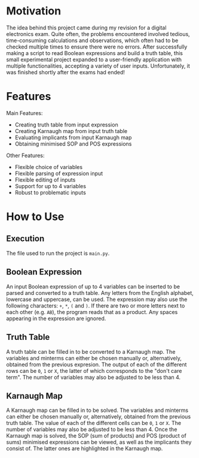 # Motivation

The idea behind this project came during my revision for a digital electronics exam. Quite often, the problems encountered involved tedious, time-consuming calculations and observations, which often had to be checked multiple times to ensure there were no errors. After successfully making a script to read Boolean expressions and build a truth table, this small experimental project expanded to a user-friendly application with multiple functionalities, accepting a variety of user inputs. Unfortunately, it was finished shortly after the exams had ended!

# Features

Main Features:

* Creating truth table from input expression
* Creating Karnaugh map from input truth table
* Evaluating implicants from input Karnaugh map
* Obtaining minimised SOP and POS expressions

Other Features:

* Flexible choice of variables
* Flexible parsing of expression input
* Flexible editing of inputs
* Support for up to 4 variables
* Robust to problematic inputs

# How to Use

## Execution

The file used to run the project is ``main.py``.

## Boolean Expression

An input Boolean expression of up to 4 variables can be inserted to be parsed and converted to a truth table. Any letters from the English alphabet, lowercase and uppercase, can be used. The expression may also use the following characters: ``+``, ``*``, ``(`` and ``)``. If there are two or more letters next to each other (e.g. ``AB``), the program reads that as a product. Any spaces appearing in the expression are ignored.

## Truth Table

A truth table can be filled in to be converted to a Karnaugh map. The variables and minterms can either be chosen manually or, alternatively, obtained from the previous expresion. The output of each of the different rows can be ``0``, ``1`` or ``X``, the latter of which corresponds to the "don't care term". The number of variables may also be adjusted to be less than 4.

## Karnaugh Map

A Karnaugh map can be filled in to be solved. The variables and minterms can either be chosen manually or, alternatively, obtained from the previous truth table. The value of each of the different cells can be ``0``, ``1`` or ``X``. The number of variables may also be adjusted to be less than 4. Once the Karnaugh map is solved, the SOP (sum of products) and POS (product of sums) minimised expressions can be viewed, as well as the implicants they consist of. The latter ones are highlighted in the Karnaugh map.
